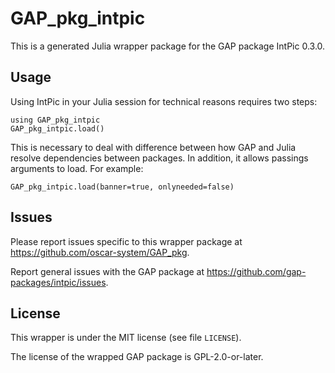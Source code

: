 # GAP_pkg_intpic

This is a generated Julia wrapper package for the GAP package IntPic 0.3.0.

## Usage

Using IntPic in your Julia session for technical reasons requires two steps:

    using GAP_pkg_intpic
    GAP_pkg_intpic.load()

This is necessary to deal with difference between how GAP and Julia
resolve dependencies between packages. In addition, it allows passings
arguments to load. For example:

    GAP_pkg_intpic.load(banner=true, onlyneeded=false)

## Issues

Please report issues specific to this wrapper package at <https://github.com/oscar-system/GAP_pkg>.

Report general issues with the GAP package at <https://github.com/gap-packages/intpic/issues>.

## License

This wrapper is under the MIT license (see file `LICENSE`).

The license of the wrapped GAP package is GPL-2.0-or-later.

